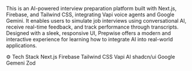 This is an AI-powered interview preparation platform built with Next.js, Firebase, and Tailwind CSS, integrating Vapi voice agents and Google Gemini. It enables users to simulate job interviews using conversational AI, receive real-time feedback, and track performance through transcripts. Designed with a sleek, responsive UI, Prepwise offers a modern and interactive experience for learning how to integrate AI into real-world applications.

⚙️ Tech Stack
Next.js
Firebase
Tailwind CSS
Vapi AI
shadcn/ui
Google Gemeni
Zod

